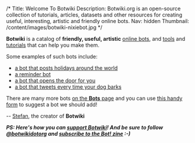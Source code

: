 /*
Title: Welcome To Botwiki
Description: Botwiki.org is an open-source collection of tutorials, articles, datasets and other resources for creating useful, interesting, artistic and friendly online bots.
Nav: hidden
Thumbnail: /content/images/botwiki-nixiebot.jpg
*/

**Botwiki** is a catalog of **friendly, useful, artistic** [online bots](/bots/), and [tools](/resources/) and [tutorials](/tutorials/) that can help you make them.

Some examples of such bots include:

- [a bot that posts holidays around the world](bots/twitterbots/holidaybot4000)
- [a reminder bot](bots/twitterbots/mnemosynetron)
- [a bot that opens the door for you](bots/slackbots/doorbell-server)
- [a bot that tweets every time your dog barks](bots/twitterbots/OliverBarkBark)

There are many more bots [on the **Bots** page](bots/) and you can use [this handy form](https://botwiki.org/submit-your-bot) to suggest a bot we should add!

-- [Stefan](/about/team#stefan), the creator of **Botwiki**



***PS: Here's how you can [support Botwiki](/about/support)! And be sure to follow [@botwikidotorg](https://twitter.com/botwikidotorg) and [subscribe to the Bot! zine](https://botzine.org/) :-)***
